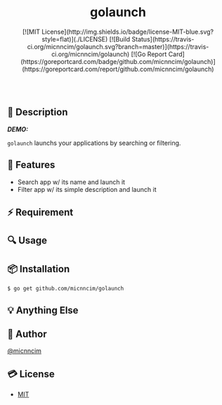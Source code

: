 <br><br>

<h1 align="center">golaunch</h1>

<p align="center">
[![MIT License](http://img.shields.io/badge/license-MIT-blue.svg?style=flat)](./LICENSE)
[![Build Status](https://travis-ci.org/micnncim/golaunch.svg?branch=master)](https://travis-ci.org/micnncim/golaunch)
[![Go Report Card](https://goreportcard.com/badge/github.com/micnncim/golaunch)](https://goreportcard.com/report/github.com/micnncim/golaunch)
</p>

<br><br>

## :memo: Description

***DEMO:***

`golaunch` launchs your applications by searching or filtering.

## :rocket: Features

- Search app w/ its name and launch it
- Filter app w/ its simple description and launch it

## :zap: Requirement

## :mag: Usage

## :package: Installation

```
$ go get github.com/micnncim/golaunch
```

## :bulb: Anything Else

## :bust_in_silhouette: Author

[@micnncim](https://twitter.com/micnncim)

## :credit_card: License

- [MIT](./LICENSE)
